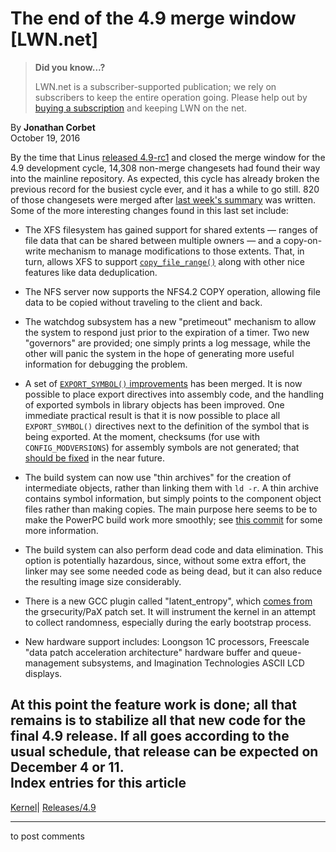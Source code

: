 # The end of the 4.9 merge window [LWN.net]

> **Did you know...?**
> 
> LWN.net is a subscriber-supported publication; we rely on subscribers to keep the entire operation going. Please help out by [buying a subscription](/Promo/nst-nag4/subscribe) and keeping LWN on the net. 

By **Jonathan Corbet**  
October 19, 2016 

By the time that Linus [released 4.9-rc1](/Articles/703664/) and closed the merge window for the 4.9 development cycle, 14,308 non-merge changesets had found their way into the mainline repository. As expected, this cycle has already broken the previous record for the busiest cycle ever, and it has a while to go still. 820 of those changesets were merged after [last week's summary](/Articles/703110/) was written. Some of the more interesting changes found in this last set include: 

  * The XFS filesystem has gained support for shared extents — ranges of file data that can be shared between multiple owners — and a copy-on-write mechanism to manage modifications to those extents. That, in turn, allows XFS to support [`copy_file_range()`](/Articles/659523/) along with other nice features like data deduplication. 

  * The NFS server now supports the NFS4.2 COPY operation, allowing file data to be copied without traveling to the client and back. 

  * The watchdog subsystem has a new "pretimeout" mechanism to allow the system to respond just prior to the expiration of a timer. Two new "governors" are provided; one simply prints a log message, while the other will panic the system in the hope of generating more useful information for debugging the problem. 

  * A set of [`EXPORT_SYMBOL()` improvements](/Articles/674303/) has been merged. It is now possible to place export directives into assembly code, and the handling of exported symbols in library objects has been improved. One immediate practical result is that it is now possible to place all `EXPORT_SYMBOL()` directives next to the definition of the symbol that is being exported. At the moment, checksums (for use with `CONFIG_MODVERSIONS`) for assembly symbols are not generated; that [should be fixed](/Articles/703808/) in the near future. 

  * The build system can now use "thin archives" for the creation of intermediate objects, rather than linking them with `ld -r`. A thin archive contains symbol information, but simply points to the component object files rather than making copies. The main purpose here seems to be to make the PowerPC build work more smoothly; see [this commit](https://git.kernel.org/linus/a5967db9af51a84f5e181600954714a9e4c69f1f) for some more information. 

  * The build system can also perform dead code and data elimination. This option is potentially hazardous, since, without some extra effort, the linker may see some needed code as being dead, but it can also reduce the resulting image size considerably. 

  * There is a new GCC plugin called "latent_entropy", which [comes from](https://grsecurity.net/pipermail/grsecurity/2012-July/001093.html) the grsecurity/PaX patch set. It will instrument the kernel in an attempt to collect randomness, especially during the early bootstrap process. 

  * New hardware support includes: Loongson 1C processors, Freescale "data patch acceleration architecture" hardware buffer and queue-management subsystems, and Imagination Technologies ASCII LCD displays. 




At this point the feature work is done; all that remains is to stabilize all that new code for the final 4.9 release. If all goes according to the usual schedule, that release can be expected on December 4 or 11.  
Index entries for this article  
---  
[Kernel](/Kernel/Index)| [Releases/4.9](/Kernel/Index#Releases-4.9)  
  


* * *

to post comments 
